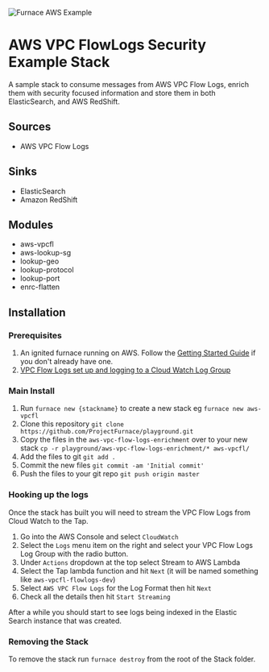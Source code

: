 ![Furnace AWS Example](https://ignite-the-furnace.surge.sh/assets/diagrams/furnace_illustration_aws.svg)

# AWS VPC FlowLogs Security Example Stack

A sample stack to consume messages from AWS VPC Flow Logs, enrich them with security focused information and store them in both ElasticSearch, and AWS RedShift.

## Sources
- AWS VPC Flow Logs

## Sinks
- ElasticSearch
- Amazon RedShift

## Modules
- aws-vpcfl
- aws-lookup-sg
- lookup-geo
- lookup-protocol
- lookup-port
- enrc-flatten

## Installation

### Prerequisites

1. An ignited furnace running on AWS.  Follow the [Getting Started Guide](https://docs.furnace.org/core/basics/getting-started) if you don't already have one.
2. [VPC Flow Logs set up and logging to a Cloud Watch Log Group](https://docs.aws.amazon.com/vpc/latest/userguide/flow-logs-cwl.html) 

### Main Install

1. Run `furnace new {stackname}` to create a new stack eg `furnace new aws-vpcfl`
2. Clone this repository `git clone https://github.com/ProjectFurnace/playground.git`
3. Copy the files in the `aws-vpc-flow-logs-enrichment` over to your new stack `cp -r playground/aws-vpc-flow-logs-enrichment/* aws-vpcfl/`
4. Add the files to git `git add .`
5. Commit the new files `git commit -am 'Initial commit'`
6. Push the files to your git repo `git push origin master`

### Hooking up the logs

Once the stack has built you will need to stream the VPC Flow Logs from Cloud Watch to the Tap.

1. Go into the AWS Console and select `CloudWatch`
2. Select the `Logs` menu item on the right and select your VPC Flow Logs Log Group with the radio button.  
3. Under `Actions` dropdown at the top select Stream to AWS Lambda  
4. Select the Tap lambda function and hit `Next` (it will be named something like `aws-vpcfl-flowlogs-dev`)
5. Select `AWS VPC Flow Logs` for the Log Format then hit `Next`
6. Check all the details then hit `Start Streaming`

After a while you should start to see logs being indexed in the Elastic Search instance that was created.

### Removing the Stack

To remove the stack run `furnace destroy` from the root of the Stack folder. 
